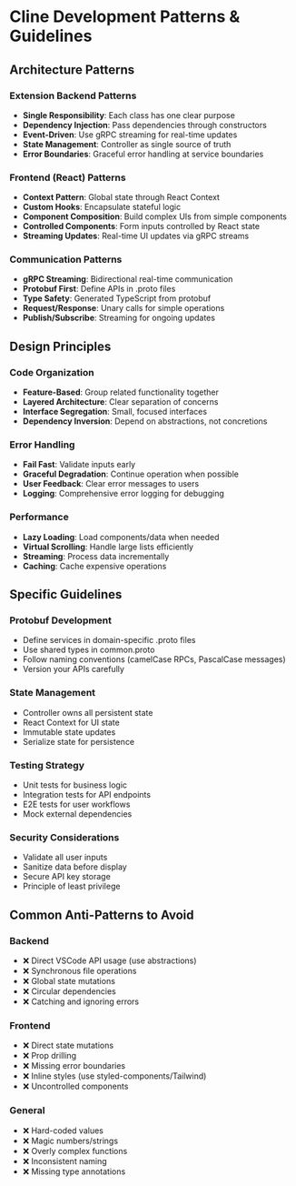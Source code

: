 # Cline Development Patterns & Guidelines

## Architecture Patterns

### Extension Backend Patterns
- **Single Responsibility**: Each class has one clear purpose
- **Dependency Injection**: Pass dependencies through constructors
- **Event-Driven**: Use gRPC streaming for real-time updates
- **State Management**: Controller as single source of truth
- **Error Boundaries**: Graceful error handling at service boundaries

### Frontend (React) Patterns
- **Context Pattern**: Global state through React Context
- **Custom Hooks**: Encapsulate stateful logic
- **Component Composition**: Build complex UIs from simple components
- **Controlled Components**: Form inputs controlled by React state
- **Streaming Updates**: Real-time UI updates via gRPC streams

### Communication Patterns
- **gRPC Streaming**: Bidirectional real-time communication
- **Protobuf First**: Define APIs in .proto files
- **Type Safety**: Generated TypeScript from protobuf
- **Request/Response**: Unary calls for simple operations
- **Publish/Subscribe**: Streaming for ongoing updates

## Design Principles

### Code Organization
- **Feature-Based**: Group related functionality together
- **Layered Architecture**: Clear separation of concerns
- **Interface Segregation**: Small, focused interfaces
- **Dependency Inversion**: Depend on abstractions, not concretions

### Error Handling
- **Fail Fast**: Validate inputs early
- **Graceful Degradation**: Continue operation when possible
- **User Feedback**: Clear error messages to users
- **Logging**: Comprehensive error logging for debugging

### Performance
- **Lazy Loading**: Load components/data when needed
- **Virtual Scrolling**: Handle large lists efficiently
- **Streaming**: Process data incrementally
- **Caching**: Cache expensive operations

## Specific Guidelines

### Protobuf Development
- Define services in domain-specific .proto files
- Use shared types in common.proto
- Follow naming conventions (camelCase RPCs, PascalCase messages)
- Version your APIs carefully

### State Management
- Controller owns all persistent state
- React Context for UI state
- Immutable state updates
- Serialize state for persistence

### Testing Strategy
- Unit tests for business logic
- Integration tests for API endpoints
- E2E tests for user workflows
- Mock external dependencies

### Security Considerations
- Validate all user inputs
- Sanitize data before display
- Secure API key storage
- Principle of least privilege

## Common Anti-Patterns to Avoid

### Backend
- ❌ Direct VSCode API usage (use abstractions)
- ❌ Synchronous file operations
- ❌ Global state mutations
- ❌ Circular dependencies
- ❌ Catching and ignoring errors

### Frontend
- ❌ Direct state mutations
- ❌ Prop drilling
- ❌ Missing error boundaries
- ❌ Inline styles (use styled-components/Tailwind)
- ❌ Uncontrolled components

### General
- ❌ Hard-coded values
- ❌ Magic numbers/strings
- ❌ Overly complex functions
- ❌ Inconsistent naming
- ❌ Missing type annotations